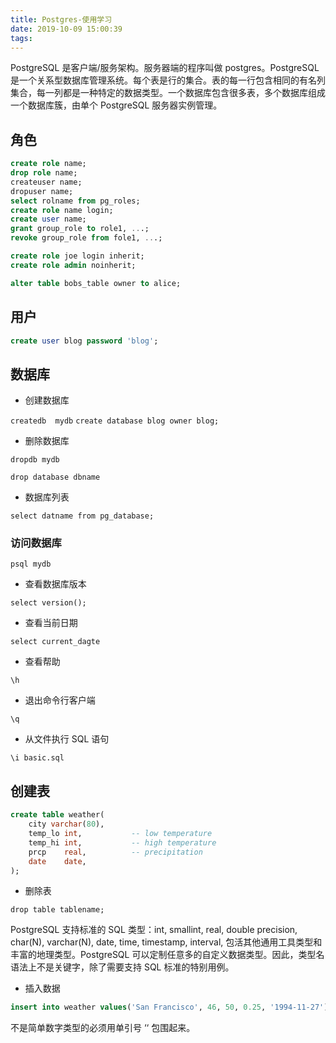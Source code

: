 ```yaml
---
title: Postgres-使用学习
date: 2019-10-09 15:00:39
tags:
---
```


PostgreSQL 是客户端/服务架构。服务器端的程序叫做 postgres。PostgreSQL 是一个关系型数据库管理系统。每个表是行的集合。表的每一行包含相同的有名列集合，每一列都是一种特定的数据类型。一个数据库包含很多表，多个数据库组成一个数据库簇，由单个 PostgreSQL 服务器实例管理。

## 角色

``` SQL
create role name;
drop role name;
createuser name;
dropuser name;
select rolname from pg_roles;
create role name login;
create user name;
grant group_role to role1, ...;
revoke group_role from fole1, ...;

create role joe login inherit;
create role admin noinherit;

alter table bobs_table owner to alice;

```

## 用户

``` SQL
create user blog password 'blog';
```

## 数据库

* 创建数据库

`createdb  mydb`
`create database blog owner blog;`

* 删除数据库

`dropdb mydb`

`drop database dbname`

* 数据库列表

`select datname from pg_database;`

### 访问数据库

`psql mydb`

* 查看数据库版本

`select version();`

* 查看当前日期

`select current_dagte`

* 查看帮助

`\h`

* 退出命令行客户端

`\q`

* 从文件执行 SQL 语句

`\i basic.sql`

## 创建表

```sql
create table weather(
    city varchar(80),
    temp_lo int,           -- low temperature
    temp_hi int,           -- high temperature
    prcp    real,          -- precipitation
    date    date,
);
```

* 删除表

`drop table tablename;`

PostgreSQL 支持标准的 SQL 类型：int, smallint, real, double precision, char(N), varchar(N), date, time, timestamp, interval, 包活其他通用工具类型和丰富的地理类型。PostgreSQL 可以定制任意多的自定义数据类型。因此，类型名语法上不是关键字，除了需要支持 SQL 标准的特别用例。

* 插入数据

```sql
insert into weather values('San Francisco', 46, 50, 0.25, '1994-11-27');
```

不是简单数字类型的必须用单引号 ‘‘ 包围起来。

